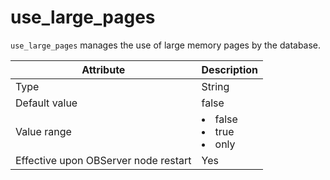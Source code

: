use_large_pages
====================================

`use_large_pages` manages the use of large memory pages by the database.


| **Attribute** | **Description** |
|------------------|--------------------------------------------------------------------------------------------------------------------------------------------------|
| Type | String |
| Default value | false |
| Value range | <li> false   <li> true   <li> only |
| Effective upon OBServer node restart | Yes |


